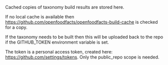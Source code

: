 Cached copies of taxonomy build results are stored here.

If no local cache is available then https://github.com/openfoodfacts/openfoodfacts-build-cache is checked for a copy.

If the taxonomy needs to be built then this will be uploaded back to the repo if the GITHUB_TOKEN environment variable is set.

The token is a personal access token, created here: https://github.com/settings/tokens. Only the public_repo scope is needed.
